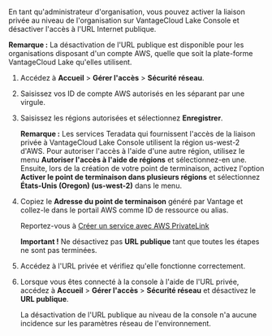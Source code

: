 En tant qu'administrateur d'organisation, vous pouvez activer la liaison privée au niveau de l'organisation sur VantageCloud Lake Console et désactiver l'accès à l'URL Internet publique.

**Remarque :** La désactivation de l'URL publique est disponible pour les organisations disposant d'un compte AWS, quelle que soit la plate-forme VantageCloud Lake qu'elles utilisent.

1.  Accédez à **Accueil** > **Gérer l'accès** > **Sécurité réseau**.


1.  Saisissez vos ID de compte AWS autorisés en les séparant par une virgule.


1.  Saisissez les régions autorisées et sélectionnez **Enregistrer**.

    **Remarque :** Les services Teradata qui fournissent l'accès de la liaison privée à VantageCloud Lake Console utilisent la région us-west-2 d'AWS. Pour autoriser l'accès à l'aide d'une autre région, utilisez le menu **Autoriser l'accès à l'aide de régions** et sélectionnez-en une. Ensuite, lors de la création de votre point de terminaison, activez l'option **Activer le point de terminaison dans plusieurs régions** et sélectionnez **États-Unis (Oregon) (us-west-2)** dans le menu.


1.  Copiez le **Adresse du point de terminaison** généré par Vantage et collez-le dans le portail AWS comme ID de ressource ou alias.

    Reportez-vous à [Créer un service avec AWS PrivateLink](https://docs.aws.amazon.com/vpc/latest/privatelink/create-endpoint-service.html)

    **Important !** Ne désactivez pas **URL publique** tant que toutes les étapes ne sont pas terminées.


1.  Accédez à l'URL privée et vérifiez qu'elle fonctionne correctement.


1.  Lorsque vous êtes connecté à la console à l'aide de l'URL privée, accédez à **Accueil** > **Gérer l'accès** > **Sécurité réseau** et désactivez le **URL publique**.

    La désactivation de l'URL publique au niveau de la console n'a aucune incidence sur les paramètres réseau de l'environnement.


